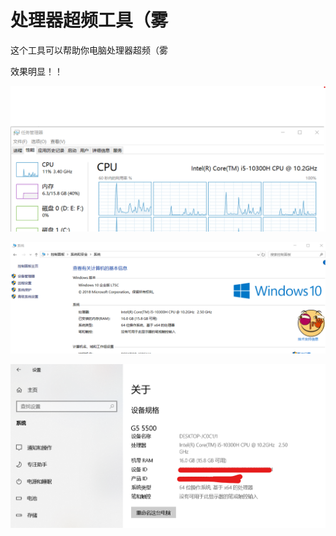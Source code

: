 # 处理器超频工具（雾

这个工具可以帮助你电脑处理器超频（雾


效果明显！！


![任务管理器](https://github.com/CoolestEnoch/ProcessorTurboBoostTool_joke/blob/main/taskMgr.png)


![控制面板](https://github.com/CoolestEnoch/ProcessorTurboBoostTool_joke/blob/main/ctrlPanel.png)


![设置](https://github.com/CoolestEnoch/ProcessorTurboBoostTool_joke/blob/main/settings.png)

